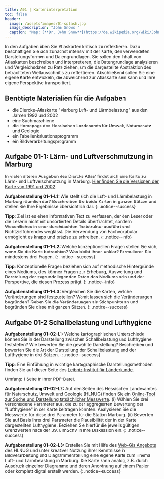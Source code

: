 ```yaml
---
title: A01 | Karteninterpretation
toc: false
header:
  image: /assets/images/01-splash.jpg
  image_description: "John Snows "
  caption: "Map: [**Dr. John Snow**](https://de.wikipedia.org/wiki/John_Snow_(Mediziner)) [Wellcome Library via wikimedia](https://w.wiki/QtV)"
---
```



In den Aufgaben üben Sie Atlaskarten kritisch zu reflektieren. Dazu beschäftigen Sie sich zunächst intensiv mit der Karte, den verwendeten Darstellungsformen und Datengrundlagen. Sie sollen den Inhalt von Atlaskarten beschreiben und interpretieren, die Datengrundlage analysieren und Vergleichsdaten zu Rate ziehen, um die dargestellte Abstraktion des betrachteten Weltausschnitts zu reflektieren. Abschließend sollen Sie eine eigene Karte entwickeln, die abweichend zur Atlaskarte sein kann und Ihre eigene Perspektive transportiert.


## Benötigte Materialien für die Aufgaben
* die Diercke-Atlaskarte "Marburg Luft- und Lärmbelastung" aus den Jahren 1992 und 2002
* eine Suchmaschiene
* die Homepage des Hessischen Landesamts für Umwelt, Naturschutz und Geologie
* ein Tabellenkaluationsprogramm
* ein Bildverarbeitungsprogramm


## Aufgabe 01-1: Lärm- und Luftverschmutzung in Marburg

In vielen älteren Ausgaben des Diercke Atlas’ findet sich eine Karte zu Lärm- und Luftverschmutzung in Marburg. [Hier finden Sie die Versionen der Karte von 1991 und 2002](https://ilias.uni-marburg.de/goto.php?target=fold_1924576&client_id=UNIMR).



**Aufgabenstellung 01-1-L1:** Wie stellt sich die Luft- und Lärmbelastung in Marburg räumlich dar? Beschreiben Sie beide Karten in ganzen Sätzen und stellen Sie Ihre Ergebnisse übersichtlich dar. 
{: .notice--success}


**Tipp**: Ziel ist es einen informativen Text zu verfassen, der den Leser oder die Leserin nicht mit unsortierten Details überfrachtet, sondern Wesentliches in einer durchdachten Textstruktur ausführt und Nichtzielführendes weglässt. Die Verwendung von Fachvokabular ermöglicht es knapp und präzise zu schreiben.
{: .notice--info}



**Aufgabenstellung 01-1-L2:** Welche konzeptionellen Fragen stellen Sie sich, wenn Sie die Karte betrachten? Was bleibt Ihnen unklar? Formulieren Sie mindestens drei Fragen.
{: .notice--success}


**Tipp**: Konzeptionelle Fragen beziehen sich auf methodische Hintergründe eines Mediums, dies können Fragen zur Erhebung, Auswertung und Darstellung der zugrundeliegenden Daten des Mediums sein und der Perspektive, die diesen Prozess prägt.
{: .notice--info}



**Aufgabenstellung 01-1-L3:** Vergleichen Sie die Karten, welche Veränderungen sind festzustellen? Womit lassen sich die Veränderungen begründen? Geben Sie die Veränderungen als Stichpunkte an und begründen Sie diese mit ganzen Sätzen.
{: .notice--success}


## Aufgabe 01-2 Schallbelastung und Lufthygiene


**Aufgabenstellung 01-02-L1:** Welche kartographischen Unterschiede können Sie in der Darstellung zwischen Schallbelastung und Lufthygiene feststellen? Wie bewerten Sie die gewählte Darstellung? Beschreiben und bewerten Sie die Art der Darstellung der Schallbelastung und der Lufthygiene in drei Sätzen.
{: .notice--success}

**Tipp**: Eine Einführung in wichtige kartographische Darstellungsmethoden finden Sie auf dieser Seite des [Leibniz-Institut für Länderkunde](https://www.nationalatlas.de/?page_id=179).


Umfang: 1 Seite in Ihrer PDF-Datei.

**Aufgabenstellung 01-02-L2:** Auf den Seiten des Hessischen Landesamtes für Naturschutz, Umwelt und Geologie (HLNUG) finden Sie ein [Online-Tool zur Suche und Darstellung tatsächlicher Messwerte](https://www.hlnug.de/messwerte/luft/). (i) Wählen Sie drei verschiedene Parameter aus, die zu der aggregierten Bewertung der "Lufthygiene" in der Karte beitragen könnten. Analysieren Sie die Messwerte für diese drei Parameter für die Station Marburg. (ii) Bewerten Sie auf Basis Ihrer drei Parameter die Plausibilität der in der Karte dargestellten Lufthygiene. Beziehen Sie hierfür die jeweils gültigen Grenzwerten nach der 39. BImSchV in Ihre Diskussion ein.
{: .notice--success}



**Aufgabenstellung 01-02-L3:** Erstellen Sie mit Hilfe des [Web-Gis Angebots](https://www.hlnug.de/themen/geografische-informationssysteme/gis-anwendungen/gis-auskunftssysteme) des HLNUG und unter kreativer Nutzung ihrer Kenntnisse in Bildverarbeitung und Diagrammerstellung eine eigene Karte zum Thema Luft- und Lärmbelastung in Marburg. Die Karte kann analog, z.B. durch Ausdruck einzelner Diagramme und deren Anordnung auf einem Papier oder komplett digital erstellt werden.
{: .notice--success}


